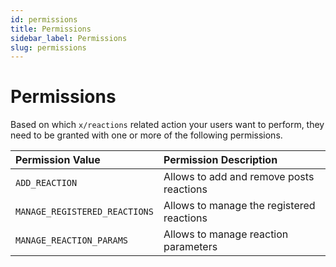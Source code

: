 ```yaml
---
id: permissions
title: Permissions
sidebar_label: Permissions
slug: permissions
---
```


# Permissions

Based on which `x/reactions` related action your users want to perform, they need to be granted with one or more
of the following permissions.

| **Permission Value**          | **Permission Description**                      | 
|:------------------------------|:------------------------------------------------|
| `ADD_REACTION`                | Allows to add and remove posts reactions  |
| `MANAGE_REGISTERED_REACTIONS` | Allows to manage the registered reactions |
| `MANAGE_REACTION_PARAMS`      | Allows to manage reaction parameters      |